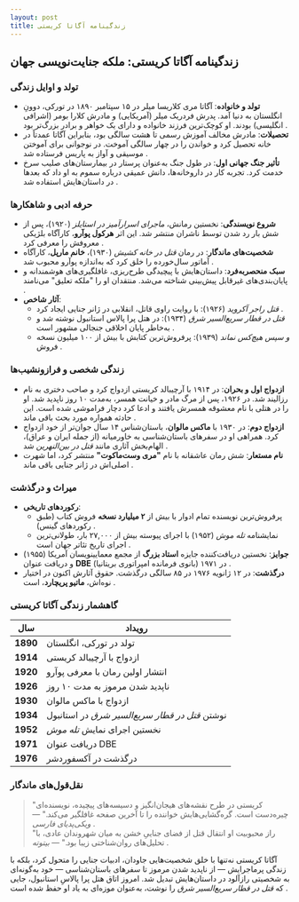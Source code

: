 ```yaml
---
layout: post
title: زندگینامه آگاتا کریستی
---
```


## زندگینامه آگاتا کریستی: ملکه جنایت‌نویسی جهان

### تولد و اوایل زندگی
- **تولد و خانواده**: آگاتا مری کلاریسا میلر در ۱۵ سپتامبر ۱۸۹۰ در تورکی، دوونِ انگلستان به دنیا آمد. پدرش فردریک میلر (آمریکایی) و مادرش کلارا بومر (اشرافی انگلیسی) بودند. او کوچک‌ترین فرزند خانواده و دارای یک خواهر و برادر بزرگ‌تر بود .  
- **تحصیلات**: مادرش مخالف آموزش رسمی تا هشت سالگی بود، بنابراین آگاتا عمدتاً در خانه تحصیل کرد و خواندن را در چهار سالگی آموخت. در نوجوانی برای آموختن موسیقی و آواز به پاریس فرستاده شد .  
- **تأثیر جنگ جهانی اول**: در طول جنگ به‌عنوان پرستار در بیمارستان‌های صلیب سرخ خدمت کرد. تجربه کار در داروخانه‌ها، دانش عمیقی درباره سموم به او داد که بعدها در داستان‌هایش استفاده شد .

### حرفه ادبی و شاهکارها
- **شروع نویسندگی**: نخستین رمانش، *ماجرای اسرارآمیز در استایلز* (۱۹۲۰)، پس از شش بار رد شدن توسط ناشران منتشر شد. این اثر **هرکول پوآرو**، کارآگاه بلژیکی معروفش را معرفی کرد .  
- **شخصیت‌های ماندگار**: در رمان *قتل در خانه کشیش* (۱۹۳۰)، **خانم مارپل**، کارآگاه آماتور سال‌خورده را خلق کرد که به‌اندازه پوآرو محبوب شد .  
- **سبک منحصربه‌فرد**: داستان‌هایش با پیچیدگی طرح‌ریزی، غافلگیری‌های هوشمندانه و پایان‌بندی‌های غیرقابل پیش‌بینی شناخته می‌شد. منتقدان او را "ملکه تعلیق" می‌نامند .  
- **آثار شاخص**:  
  - *قتل راجر آکروید* (۱۹۲۶): با روایت راوی قاتل، انقلابی در ژانر جنایی ایجاد کرد .  
  - *قتل در قطار سریع‌السیر شرق* (۱۹۳۴): در هتل پرا پالاس استانبول نوشته شد و به‌خاطر پایان اخلاقی جنجالی مشهور است .  
  - *و سپس هیچ‌کس نماند* (۱۹۳۹): پرفروش‌ترین کتابش با بیش از ۱۰۰ میلیون نسخه فروش .

### زندگی شخصی و فرازونشیب‌ها
- **ازدواج اول و بحران**: در ۱۹۱۴ با آرچیبالد کریستی ازدواج کرد و صاحب دختری به نام رزالیند شد. در ۱۹۲۶، پس از مرگ مادر و خیانت همسر، به‌مدت ۱۰ روز ناپدید شد. او را در هتلی با نام معشوقه همسرش یافتند و ادعا کرد دچار فراموشی شده است. این حادثه همواره مورد بحث باقی ماند .  
- **ازدواج دوم**: در ۱۹۳۰ با **ماکس مالوان**، باستان‌شناس ۱۴ سال جوان‌تر از خود ازدواج کرد. همراهی او در سفرهای باستان‌شناسی به خاورمیانه (از جمله ایران و عراق)، الهام‌بخش آثاری مانند *قتل در بین‌النهرین* شد .  
- **نام مستعار**: شش رمان عاشقانه با نام **"مری وست‌ماکوت"** منتشر کرد، اما شهرت اصلی‌اش در ژانر جنایی باقی ماند .

### میراث و درگذشت
- **رکوردهای تاریخی**:  
  - پرفروش‌ترین نویسنده تمام ادوار با بیش از **۲ میلیارد نسخه** فروش کتاب (طبق رکوردهای گینس) .  
  - نمایشنامه *تله موش* (۱۹۵۲) با اجرای پیوسته بیش از ۲۷,۰۰۰ بار، طولانی‌ترین اجرای تاریخ تئاتر جهان است .  
- **جوایز**: نخستین دریافت‌کننده جایزه **استاد بزرگ** از مجمع معمایینویسان آمریکا (۱۹۵۵) و دریافت عنوان **DBE** (بانوی فرمانده امپراتوری بریتانیا) در ۱۹۷۱ .  
- **درگذشت**: در ۱۲ ژانویه ۱۹۷۶ در ۸۵ سالگی درگذشت. حقوق آثارش اکنون در اختیار نوه‌اش، **ماتیو پریچارد**، است .

### گاهشمار زندگی آگاتا کریستی
| سال       | رویداد                     |
|-----------|----------------------------|
| **1890**  | تولد در تورکی، انگلستان   |
| **1914**  | ازدواج با آرچیبالد کریستی |
| **1920**  | انتشار اولین رمان با معرفی پوآرو |
| **1926**  | ناپدید شدن مرموز به مدت ۱۰ روز |
| **1930**  | ازدواج با ماکس مالوان     |
| **1934**  | نوشتن *قتل در قطار سریع‌السیر شرق* در استانبول |
| **1952**  | نخستین اجرای نمایش *تله موش* |
| **1971**  | دریافت عنوان DBE          |
| **1976**  | درگذشت در آکسفوردشر       |

### نقل‌قول‌های ماندگار
> "کریستی در طرح نقشه‌های هیجان‌انگیز و دسیسه‌های پیچیده، نویسنده‌ای چیره‌دست است. گره‌گشایی‌هایش خواننده را تا آخرین صفحه غافلگیر می‌کند." — *ویکی‌پدیای فارسی* .  
> "راز محبوبیت او انتقال قتل از فضای جناییِ خشن به میان شهروندان عادی، با تحلیل‌های روان‌شناختی زیبا بود." — *بیتوته* .

آگاتا کریستی نه‌تنها با خلق شخصیت‌هایی جاودان، ادبیات جنایی را متحول کرد، بلکه با زندگی پرماجرایش — از ناپدید شدن مرموز تا سفرهای باستان‌شناسی — خود به‌گونه‌ای به شخصیتی رازآلود در داستان‌هایش تبدیل شد. امروز اتاق هتل پرا پالاسِ استانبول، جایی که *قتل در قطار سریع‌السیر شرق* را نوشت، به‌عنوان موزه‌ای به یاد او حفظ شده است .
